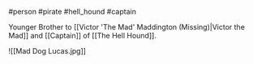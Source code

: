 #person #pirate #hell_hound #captain 

Younger Brother to [[Victor 'The Mad' Maddington (Missing)|Victor the Mad]] and [[Captain]] of [[The Hell Hound]].

![[Mad Dog Lucas.jpg]]
